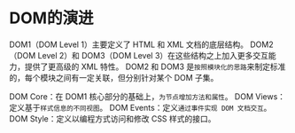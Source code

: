 # DOM的演进
DOM1（DOM Level 1）主要定义了 HTML 和 XML 文档的底层结构。
DOM2（DOM Level 2）和 DOM3（DOM Level 3）在这些结构之上加入更多交互能力，提供了更高级的 XML 特性。
DOM2 和 DOM3 是`按照模块化的思路`来制定标准的，每个模块之间有一定关联，但分别针对某个 DOM 子集。

DOM Core：在 DOM1 核心部分的基础上，`为节点增加方法和属性`。
DOM Views：定义基于`样式信息的不同视图`。
DOM Events：定义`通过事件实现 DOM 文档交互`。
DOM Style：定义以编程方式访问和修改 CSS 样式的接口。
